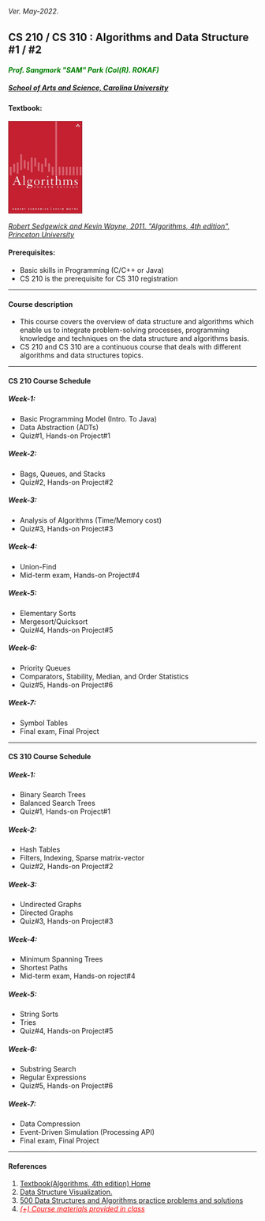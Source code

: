 <h6>Ver. May-2022.</h6>
<h2> CS 210 / CS 310 : Algorithms and Data Structure #1 / #2</h2>
<h4 style="color:green"><i> Prof. Sangmork "SAM" Park (Col(R). ROKAF)</i></h4>
<h5><u><i>School of Arts and Science, Carolina University</i></u></h5>

<h4>Textbook:</h4> 
<img src = "./Images/AlgorithmsTextBook.jpg" alt = "Algorithms TextBook" width="150"/>

<em><u>[Robert Sedgewick and Kevin Wayne, 2011. "Algorithms, 4th edition", Princeton University](https://www.pearson.com/en-us/subject-catalog/p/algorithms/P200000000597/9780321573513?creative=544666367026&keyword=&matchtype=&network=u&device=c&gclid=Cj0KCQjwmdGYBhDRARIsABmSEeOR1bE8eBQrhV9t569r2zpXKWBzSlJAky5Bb1Azmz7QuB8b3wvmuoIaAogMEALw_wcB&gclsrc=aw.ds)</u></em>

<h4>Prerequisites:</h4>

-   Basic skills in Programming (C/C++ or Java)
-   CS 210 is the prerequisite for CS 310 registration

---

<h4>Course description</h4>

-   This course covers the overview of data structure and algorithms which enable us to integrate problem-solving processes, programming knowledge and techniques on the data structure and algorithms basis.
-   CS 210 and CS 310 are a continuous course that deals with different algorithms and data structures topics.

---

<h4>CS 210 Course Schedule</h4>

<h5>Week-1: </h5>

-   Basic Programming Model (Intro. To Java)
-   Data Abstraction (ADTs)
-   Quiz#1, Hands-on Project#1

<h5>Week-2: </h5>

-   Bags, Queues, and Stacks
-   Quiz#2, Hands-on Project#2

<h5>Week-3: </h5>

-   Analysis of Algorithms (Time/Memory cost)
-   Quiz#3, Hands-on Project#3

<h5>Week-4: </h5>

-   Union-Find
-   Mid-term exam, Hands-on Project#4

<h5>Week-5: </h5>

-   Elementary Sorts
-   Mergesort/Quicksort
-   Quiz#4, Hands-on Project#5

<h5>Week-6: </h5>

-   Priority Queues
-   Comparators, Stability, Median, and Order Statistics
-   Quiz#5, Hands-on Project#6

<h5>Week-7: </h5>

-   Symbol Tables
-   Final exam, Final Project

---

<h4>CS 310 Course Schedule</h4>

<h5>Week-1: </h5>

-   Binary Search Trees
-   Balanced Search Trees
-   Quiz#1, Hands-on Project#1

<h5>Week-2: </h5>

-   Hash Tables
-   Filters, Indexing, Sparse matrix-vector
-   Quiz#2, Hands-on Project#2

<h5>Week-3: </h5>

-   Undirected Graphs
-   Directed Graphs
-   Quiz#3, Hands-on Project#3

<h5>Week-4: </h5>

-   Minimum Spanning Trees
-   Shortest Paths
-   Mid-term exam, Hands-on roject#4

<h5>Week-5: </h5>

-   String Sorts
-   Tries
-   Quiz#4, Hands-on Project#5

<h5>Week-6: </h5>

-   Substring Search
-   Regular Expressions
-   Quiz#5, Hands-on Project#6

<h5>Week-7: </h5>

-   Data Compression
-   Event-Driven Simulation (Processing API)
-   Final exam, Final Project

---

<h4>References</h4>

1. [Textbook(Algorithms, 4th edition) Home](https://algs4.cs.princeton.edu/home/)
2. [Data Structure Visualization.](https://www.cs.usfca.edu/~galles/visualization/Algorithms.html)
3. [500 Data Structures and Algorithms practice problems and solutions](https://kingrayhan.medium.com/500-data-structures-and-algorithms-practice-problems-and-their-solutions-b45a83d803f0)
4. <em style="color:red"><u> (+) Course materials provided in class </u></em>
